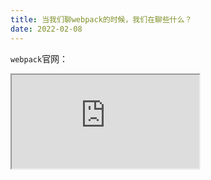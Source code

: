 ```yaml
---
title: 当我们聊webpack的时候，我们在聊些什么？
date: 2022-02-08
---
```



`webpack`官网：

<iframe w-full border rounded-xl h-300px src="https://webpack.js.org"></iframe>